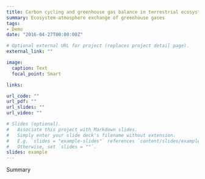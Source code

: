 ```yaml
---
title: Carbon cycling and greenhouse gas balance in terrestrial ecosystems
summary: Ecosystem-atmosphere exchange of greenhouse gases
tags:
- Demo
date: "2016-04-27T00:00:00Z"

# Optional external URL for project (replaces project detail page).
external_link: ""

image:
  caption: Text
  focal_point: Smart

links:

url_code: ""
url_pdf: ""
url_slides: ""
url_video: ""

# Slides (optional).
#   Associate this project with Markdown slides.
#   Simply enter your slide deck's filename without extension.
#   E.g. `slides = "example-slides"` references `content/slides/example-slides.md`.
#   Otherwise, set `slides = ""`.
slides: example
---
```


Summary
